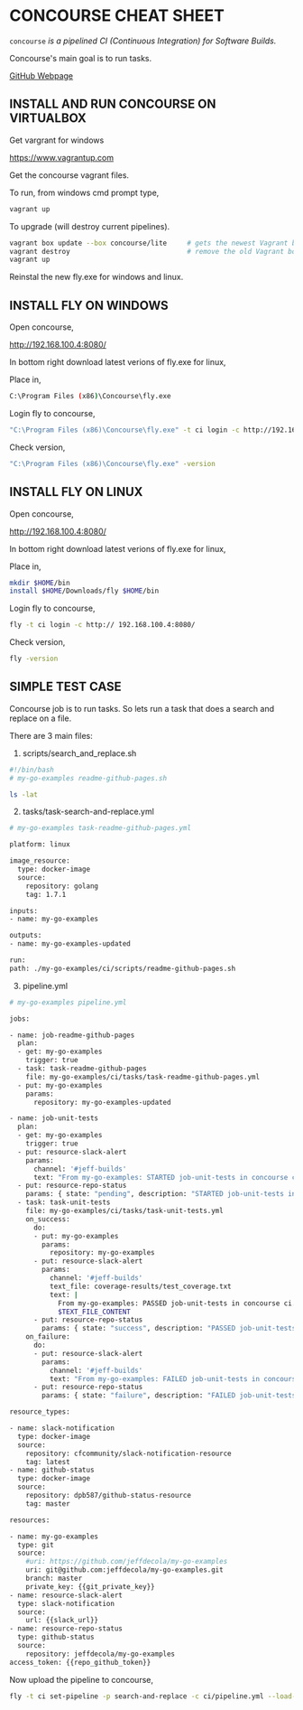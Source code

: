 # CONCOURSE CHEAT SHEET

`concourse` _is a pipelined CI (Continuous Integration) for
Software Builds._

Concourse's main goal is to run tasks.

[GitHub Webpage](https://jeffdecola.github.io/my-cheat-sheets/)

## INSTALL AND RUN CONCOURSE ON VIRTUALBOX

Get vargrant for windows

https://www.vagrantup.com

Get the concourse vagrant files. 

To run, from windows cmd prompt type,

```bash
vagrant up
```

To upgrade (will destroy current pipelines).

```bash
vagrant box update --box concourse/lite     # gets the newest Vagrant box
vagrant destroy                             # remove the old Vagrant box
vagrant up 
```

Reinstal the new fly.exe for windows and linux.


## INSTALL FLY ON WINDOWS

Open concourse,

http://192.168.100.4:8080/

In bottom right download latest verions of fly.exe for linux,

Place in,

```bash
C:\Program Files (x86)\Concourse\fly.exe
```

Login fly to concourse,

```bash
"C:\Program Files (x86)\Concourse\fly.exe" -t ci login -c http://192.168.100.4:8080/
```

Check version,

```bash
"C:\Program Files (x86)\Concourse\fly.exe" -version
```

## INSTALL FLY ON LINUX

Open concourse,

http://192.168.100.4:8080/

In bottom right download latest verions of fly.exe for linux,

Place in,

```bash
mkdir $HOME/bin
install $HOME/Downloads/fly $HOME/bin
```

Login fly to concourse,

```bash
fly -t ci login -c http:// 192.168.100.4:8080/
```

Check version,

```bash
fly -version
```

## SIMPLE TEST CASE

Concourse job is to run tasks.  So lets run a task that
does a search and replace on a file.

There are 3 main files:

1. scripts/search_and_replace.sh

```bash
#!/bin/bash
# my-go-examples readme-github-pages.sh

ls -lat
```

2. tasks/task-search-and-replace.yml

```bash
# my-go-examples task-readme-github-pages.yml

platform: linux

image_resource:
  type: docker-image
  source:
    repository: golang
    tag: 1.7.1

inputs:
- name: my-go-examples

outputs:
- name: my-go-examples-updated

run:
path: ./my-go-examples/ci/scripts/readme-github-pages.sh
```

3. pipeline.yml

```bash
# my-go-examples pipeline.yml

jobs:

- name: job-readme-github-pages
  plan:
  - get: my-go-examples
    trigger: true
  - task: task-readme-github-pages
    file: my-go-examples/ci/tasks/task-readme-github-pages.yml
  - put: my-go-examples
    params:
      repository: my-go-examples-updated

- name: job-unit-tests
  plan:
  - get: my-go-examples
    trigger: true
  - put: resource-slack-alert
    params:
      channel: '#jeff-builds'
      text: "From my-go-examples: STARTED job-unit-tests in concourse ci."
  - put: resource-repo-status
    params: { state: "pending", description: "STARTED job-unit-tests in concourse ci.", commit: "my-go-examples" }
  - task: task-unit-tests
    file: my-go-examples/ci/tasks/task-unit-tests.yml
    on_success:
      do:
      - put: my-go-examples
        params:
          repository: my-go-examples  
      - put: resource-slack-alert
        params:
          channel: '#jeff-builds'
          text_file: coverage-results/test_coverage.txt
          text: |
            From my-go-examples: PASSED job-unit-tests in concourse ci. 
            $TEXT_FILE_CONTENT
      - put: resource-repo-status
        params: { state: "success", description: "PASSED job-unit-tests in concourse ci", commit: "my-go-examples" }
    on_failure:
      do:
      - put: resource-slack-alert
        params:
          channel: '#jeff-builds'
          text: "From my-go-examples: FAILED job-unit-tests in concourse ci."
      - put: resource-repo-status
        params: { state: "failure", description: "FAILED job-unit-tests in concourse ci.", commit: "my-go-examples" }

resource_types:

- name: slack-notification
  type: docker-image
  source:
    repository: cfcommunity/slack-notification-resource
    tag: latest
- name: github-status
  type: docker-image
  source:
    repository: dpb587/github-status-resource
    tag: master

resources:

- name: my-go-examples
  type: git
  source:
    #uri: https://github.com/jeffdecola/my-go-examples
    uri: git@github.com:jeffdecola/my-go-examples.git
    branch: master
    private_key: {{git_private_key}}
- name: resource-slack-alert
  type: slack-notification
  source:
    url: {{slack_url}} 
- name: resource-repo-status 
  type: github-status
  source:
    repository: jeffdecola/my-go-examples 
access_token: {{repo_github_token}}

```

Now upload the pipeline to concourse,

```bash
fly -t ci set-pipeline -p search-and-replace -c ci/pipeline.yml --load-vars-from ci/.credentials.yml
```



